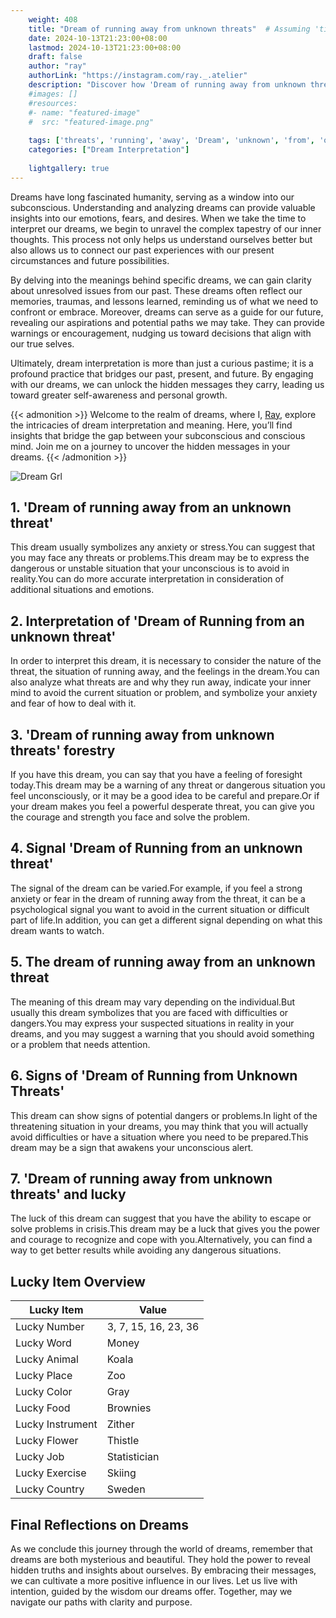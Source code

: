 ```yaml
---
    weight: 408
    title: "Dream of running away from unknown threats"  # Assuming 'title' column exists
    date: 2024-10-13T21:23:00+08:00
    lastmod: 2024-10-13T21:23:00+08:00
    draft: false
    author: "ray"
    authorLink: "https://instagram.com/ray._.atelier"
    description: "Discover how 'Dream of running away from unknown threats' can interpret your future and uncover its significant meanings in your life."
    #images: []
    #resources:
    #- name: "featured-image"
    #  src: "featured-image.png"
    
    tags: ['threats', 'running', 'away', 'Dream', 'unknown', 'from', 'of']
    categories: ["Dream Interpretation"]
    
    lightgallery: true
---
```

    
Dreams have long fascinated humanity, serving as a window into our subconscious. Understanding and analyzing dreams can provide valuable insights into our emotions, fears, and desires. When we take the time to interpret our dreams, we begin to unravel the complex tapestry of our inner thoughts. This process not only helps us understand ourselves better but also allows us to connect our past experiences with our present circumstances and future possibilities.

By delving into the meanings behind specific dreams, we can gain clarity about unresolved issues from our past. These dreams often reflect our memories, traumas, and lessons learned, reminding us of what we need to confront or embrace. Moreover, dreams can serve as a guide for our future, revealing our aspirations and potential paths we may take. They can provide warnings or encouragement, nudging us toward decisions that align with our true selves.

Ultimately, dream interpretation is more than just a curious pastime; it is a profound practice that bridges our past, present, and future. By engaging with our dreams, we can unlock the hidden messages they carry, leading us toward greater self-awareness and personal growth.

{{< admonition >}}
Welcome to the realm of dreams, where I, [Ray](https://instagram.com/ray._.atelier), explore the intricacies of dream interpretation and meaning. Here, you’ll find insights that bridge the gap between your subconscious and conscious mind. Join me on a journey to uncover the hidden messages in your dreams.
{{< /admonition >}}

![Dream Grl](https://cdn.pixabay.com/photo/2017/11/02/03/35/gothic-2910057_1280.jpg "Dream Grl")

## 1. 'Dream of running away from an unknown threat'
This dream usually symbolizes any anxiety or stress.You can suggest that you may face any threats or problems.This dream may be to express the dangerous or unstable situation that your unconscious is to avoid in reality.You can do more accurate interpretation in consideration of additional situations and emotions.

## 2. Interpretation of 'Dream of Running from an unknown threat'
In order to interpret this dream, it is necessary to consider the nature of the threat, the situation of running away, and the feelings in the dream.You can also analyze what threats are and why they run away, indicate your inner mind to avoid the current situation or problem, and symbolize your anxiety and fear of how to deal with it.

## 3. 'Dream of running away from unknown threats' forestry
If you have this dream, you can say that you have a feeling of foresight today.This dream may be a warning of any threat or dangerous situation you feel unconsciously, or it may be a good idea to be careful and prepare.Or if your dream makes you feel a powerful desperate threat, you can give you the courage and strength you face and solve the problem.

## 4. Signal 'Dream of Running from an unknown threat'
The signal of the dream can be varied.For example, if you feel a strong anxiety or fear in the dream of running away from the threat, it can be a psychological signal you want to avoid in the current situation or difficult part of life.In addition, you can get a different signal depending on what this dream wants to watch.

## 5. The dream of running away from an unknown threat
The meaning of this dream may vary depending on the individual.But usually this dream symbolizes that you are faced with difficulties or dangers.You may express your suspected situations in reality in your dreams, and you may suggest a warning that you should avoid something or a problem that needs attention.

## 6. Signs of 'Dream of Running from Unknown Threats'
This dream can show signs of potential dangers or problems.In light of the threatening situation in your dreams, you may think that you will actually avoid difficulties or have a situation where you need to be prepared.This dream may be a sign that awakens your unconscious alert.

## 7. 'Dream of running away from unknown threats' and lucky
The luck of this dream can suggest that you have the ability to escape or solve problems in crisis.This dream may be a luck that gives you the power and courage to recognize and cope with you.Alternatively, you can find a way to get better results while avoiding any dangerous situations.

## Lucky Item Overview
| Lucky Item          | Value              |
|---------------|--------------------|
| Lucky Number        | 3, 7, 15, 16, 23, 36  |
| Lucky Word          | Money |
| Lucky Animal        | Koala |
| Lucky Place         | Zoo     |
| Lucky Color         | Gray     |
| Lucky Food          | Brownies      |
| Lucky Instrument    | Zither |
| Lucky Flower        | Thistle    |
| Lucky Job           | Statistician       |
| Lucky Exercise      | Skiing  |
| Lucky Country       | Sweden    |


##  Final Reflections on Dreams

As we conclude this journey through the world of dreams, remember that dreams are both mysterious and beautiful. They hold the power to reveal hidden truths and insights about ourselves. By embracing their messages, we can cultivate a more positive influence in our lives. Let us live with intention, guided by the wisdom our dreams offer. Together, may we navigate our paths with clarity and purpose.
